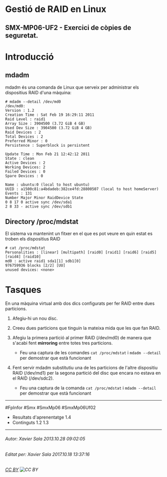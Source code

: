 # Gestió de RAID en Linux
## SMX-MP06-UF2 - Exercici de còpies de seguretat.
Introducció
===============

mdadm
-------
mdadm és una comanda de Linux que serveix per administrar els dispositius RAID d'una màquina: 

    # mdadm --detail /dev/md0
    /dev/md0:
    Version : 1.2
    Creation Time : Sat Feb 19 16:29:11 2011
    Raid Level : raid1
    Array Size : 3904500 (3.72 GiB 4 GB)
    Used Dev Size : 3904500 (3.72 GiB 4 GB)
    Raid Devices : 2
    Total Devices : 2
    Preferred Minor : 0
    Persistence : Superblock is persistent

    Update Time : Mon Feb 21 12:42:12 2011
    State : clean
    Active Devices : 2
    Working Devices: 2
    Failed Devices : 0
    Spare Devices : 0

    Name : ubuntu:0 (local to host ubuntu)
    UUID : a1500c81:a4bdadeb:382ce4fd:28800507 (local to host homeServer)
    Events : 131
    Number Major Minor RaidDevice State
    0 8 17 0 active sync /dev/sda1 
    2 8 33 - active sync /dev/sdb1

Directory /proc/mdstat
------------------------
El sistema va mantenint un fitxer en el que es pot veure en quin estat es troben els dispositius RAID

    # cat /proc/mdstat
    Personalities : [linear] [multipath] [raid0] [raid1] [raid6] [raid5] [raid4] [raid10] 
    md0 : active raid1 sda1[1] sdb1[0]
    976759936 blocks [2/2] [UU]
    unused devices: <none>

Tasques
==========

En una màquina virtual amb dos dics configurats per fer RAID entre dues particions. 

1. Afegiu-hi un nou disc. 

2. Creeu dues particions que tinguin la mateixa mida que les que fan RAID. 

3. Afegiu la primera partició al primer RAID (/dev/md0) de manera que s'acabi fent **mirroring** entre totes tres particions. 
    * Feu una captura de les comandes `cat /proc/mdstat` i `mdadm --detail` per demostrar que està funcionant 

4. Fent servir mdadm substitutiu una de les particions de l'altre dispositiu RAID (/dev/md1) per la  segona partició del disc que encara no estava en el RAID (/dev/sdc2). 
    * Feu una captura de la comanda `cat /proc/mdstat` i `mdadm --detail` per demostrar que està funcionant

---

#FpInfor #Smx #SmxMp06 #SmxMp06Uf02

* Resultats d'aprenentatge 1.4
* Continguts 1.2 1.3
---

###### Autor: Xavier Sala 2013.10.28 09:02:05
###### Editat per: Xavier Sala 2017.10.18 13:37:16
###### [CC BY](https://creativecommons.org/licenses/by/4.0/) ![CC BY](https://licensebuttons.net/l/by/3.0/80x15.png)
